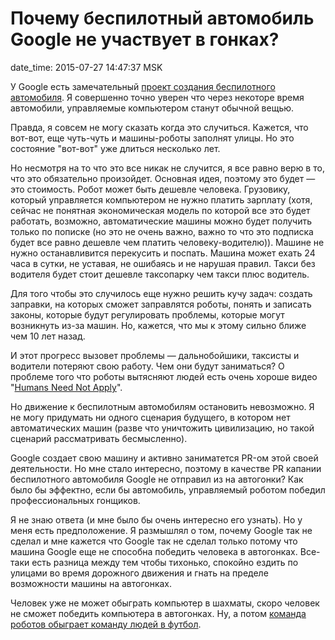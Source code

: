 # Почему беспилотный автомобиль Google не участвует в гонках?

date_time: 2015-07-27 14:47:37 MSK

У Google есть замечательный [проект создания беспилотного автомобиля][wiki].
Я совершенно точно уверен что через некоторе время автомобили, управляемые
компьютером станут обычной вещью.

Правда, я совсем не могу сказать когда это случиться. Кажется, что вот-вот,
еще чуть-чуть и машины-роботы заполнят улицы. Но это состояние "вот-вот" уже
длиться несколько лет.

Но несмотря на то что это все никак не случится, я все равно верю в то, что
это обязательно произойдет. Основная идея, поэтому это будет — это стоимость.
Робот может быть дешевле человека. Грузовику, который управляется компьютером
не нужно платить зарплату (хотя, сейчас не понятная экономическая модель по
которой все это будет работать, возможно, автоматические машины можно будет
получить только по пописке (но это не очень важно, важно то что это подписка
будет все равно дешевле чем платить человеку-водителю)). Машине не нужно
останавливится перекусить и поспать. Машина может ехать 24 часа в сутки, не
уставая, не ошибаясь и не нарушая правил. Такси без водителя будет стоит
дешевле таксопарку чем такси плюс водитель.

Для того чтобы это случилось еще нужно решить кучу задач: создать заправки,
на которых сможет заправлятся роботы, понять и записать законы, которые
будут регулировать проблемы, которые могут возникнуть из-за машин. Но,
кажется, что мы к этому сильно ближе чем 10 лет назад.

И этот прогресс вызовет проблемы — дальнобойшики, таксисты и водители
потеряют свою работу. Чем они будут заниматься? О проблеме того что
роботы вытясняют людей есть очень хороше видео "[Humans Need Not Apply][video]".

Но движение к беспилотным автомобилям остановить невозможно. Я не могу
придумать ни одного сценария будущего, в котором нет автоматических машин
(разве что уничтожить цивилизацию, но такой сценарий рассматривать
бесмысленно).

Google создает свою машину и активно заниматется PR-ом этой своей
деятельности. Но мне стало интересно, поэтому в качестве PR капании
беспилотного автомобиля Google не отправил из на автогонки? Как было бы
эффектно, если бы автомобиль, управляемый роботом победил профессиональных
гонщиков.

Я не знаю ответа (и мне было бы очень интересно его узнать). Но у меня есть
предположение. Я размышлял о том, почему Google так не сделал и мне кажется
что Google так не сделал только потому что машина Google еще не способна
победить человека в автогонках. Все-таки есть разница между тем чтобы
тихонько, спокойно ездить по улицами во время дорожного движения и гнать на
пределе возможности машины на автогонках.

Человек уже не может обыграть компьютер в шахматы, скоро человек не сможет
победить компьютера в автогонках. Ну, а потом [команда роботов обыграет
команду людей в футбол][RoboCup].

 [wiki]: https://ru.wikipedia.org/wiki/%D0%91%D0%B5%D1%81%D0%BF%D0%B8%D0%BB%D0%BE%D1%82%D0%BD%D1%8B%D0%B9_%D0%B0%D0%B2%D1%82%D0%BE%D0%BC%D0%BE%D0%B1%D0%B8%D0%BB%D1%8C_Google
 [video]: https://www.youtube.com/watch?v=7Pq-S557XQU
 [RoboCup]: https://ru.wikipedia.org/wiki/RoboCup
